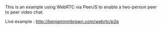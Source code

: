 This is an example using WebRTC via PeerJS to enable a two-person peer to peer video chat.

Live example : http://benjaminmbrown.com/webrtc/p2p